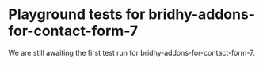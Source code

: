 # Playground tests for bridhy-addons-for-contact-form-7
We are still awaiting the first test run for bridhy-addons-for-contact-form-7.
